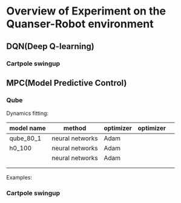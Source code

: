 # Overview of Experiment on the Quanser-Robot environment

## DQN(Deep Q-learning)

### Cartpole swingup





## MPC(Model Predictive Control)

### Qube
Dynamics fitting:

| model name |  method  | optimizer | optimizer |   |
|------|----------|-------------|-----------|--:|
|  qube_80_1    | neural networks         |   Adam          |           |   |
|  h0_100    | neural networks         |   Adam          |           |   |
|      | neural networks        |    Adam        |           |   |
|      |    |     |      |
|      |    |     |      |



Examples:

### Cartpole swingup
